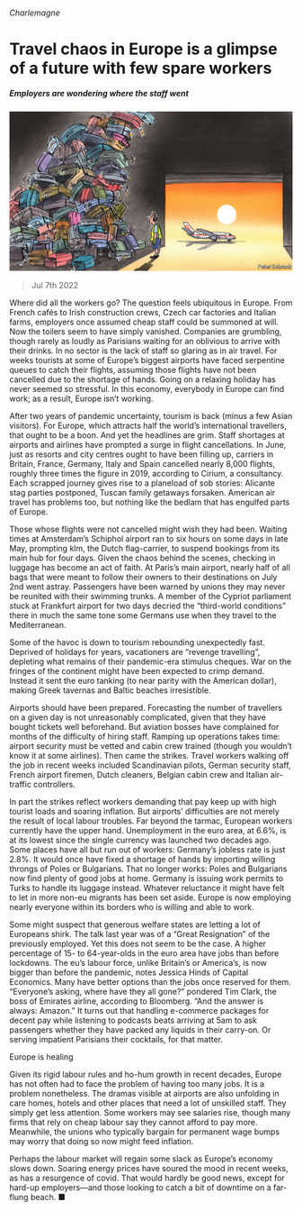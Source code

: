 ###### Charlemagne

# Travel chaos in Europe is a glimpse of a future with few spare workers 

##### Employers are wondering where the staff went 

![image](images/20220709_EUD000.jpg) 

> Jul 7th 2022 

Where did all the workers go? The question feels ubiquitous in Europe. From French cafés to Irish construction crews, Czech car factories and Italian farms, employers once assumed cheap staff could be summoned at will. Now the toilers seem to have simply vanished. Companies are grumbling, though rarely as loudly as Parisians waiting for an oblivious  to arrive with their drinks. In no sector is the lack of staff so glaring as in air travel. For weeks tourists at some of Europe’s biggest airports have faced serpentine queues to catch their flights, assuming those flights have not been cancelled due to the shortage of hands. Going on a relaxing holiday has never seemed so stressful. In this economy, everybody in Europe can find work; as a result, Europe isn’t working.

After two years of pandemic uncertainty, tourism is back (minus a few Asian visitors). For Europe, which attracts half the world’s international travellers, that ought to be a boon. And yet the headlines are grim. Staff shortages at airports and airlines have prompted a surge in flight cancellations. In June, just as resorts and city centres ought to have been filling up, carriers in Britain, France, Germany, Italy and Spain cancelled nearly 8,000 flights, roughly three times the figure in 2019, according to Cirium, a consultancy. Each scrapped journey gives rise to a planeload of sob stories: Alicante stag parties postponed, Tuscan family getaways forsaken. American air travel has problems too, but nothing like the bedlam that has engulfed parts of Europe. 

Those whose flights were not cancelled might wish they had been. Waiting times at Amsterdam’s Schiphol airport ran to six hours on some days in late May, prompting klm, the Dutch flag-carrier, to suspend bookings from its main hub for four days. Given the chaos behind the scenes, checking in luggage has become an act of faith. At Paris’s main airport, nearly half of all bags that were meant to follow their owners to their destinations on July 2nd went astray. Passengers have been warned by unions they may never be reunited with their swimming trunks. A member of the Cypriot parliament stuck at Frankfurt airport for two days decried the “third-world conditions” there in much the same tone some Germans use when they travel to the Mediterranean.

Some of the havoc is down to tourism rebounding unexpectedly fast. Deprived of holidays for years, vacationers are “revenge travelling”, depleting what remains of their pandemic-era stimulus cheques. War on the fringes of the continent might have been expected to crimp demand. Instead it sent the euro tanking (to near parity with the American dollar), making Greek tavernas and Baltic beaches irresistible.

Airports should have been prepared. Forecasting the number of travellers on a given day is not unreasonably complicated, given that they have bought tickets well beforehand. But aviation bosses have complained for months of the difficulty of hiring staff. Ramping up operations takes time: airport security must be vetted and cabin crew trained (though you wouldn’t know it at some airlines). Then came the strikes. Travel workers walking off the job in recent weeks included Scandinavian pilots, German security staff, French airport firemen, Dutch cleaners, Belgian cabin crew and Italian air-traffic controllers. 

In part the strikes reflect workers demanding that pay keep up with high tourist loads and soaring inflation. But airports’ difficulties are not merely the result of local labour troubles. Far beyond the tarmac, European workers currently have the upper hand. Unemployment in the euro area, at 6.6%, is at its lowest since the single currency was launched two decades ago. Some places have all but run out of workers: Germany’s jobless rate is just 2.8%. It would once have fixed a shortage of hands by importing willing throngs of Poles or Bulgarians. That no longer works: Poles and Bulgarians now find plenty of good jobs at home. Germany is issuing work permits to Turks to handle its luggage instead. Whatever reluctance it might have felt to let in more non-eu migrants has been set aside. Europe is now employing nearly everyone within its borders who is willing and able to work. 

Some might suspect that generous welfare states are letting a lot of Europeans shirk. The talk last year was of a “Great Resignation” of the previously employed. Yet this does not seem to be the case. A higher percentage of 15- to 64-year-olds in the euro area have jobs than before lockdowns. The eu’s labour force, unlike Britain’s or America’s, is now bigger than before the pandemic, notes Jessica Hinds of Capital Economics. Many have better options than the jobs once reserved for them. “Everyone’s asking, where have they all gone?” pondered Tim Clark, the boss of Emirates airline, according to Bloomberg. “And the answer is always: Amazon.” It turns out that handling e-commerce packages for decent pay while listening to podcasts beats arriving at 5am to ask passengers whether they have packed any liquids in their carry-on. Or serving impatient Parisians their cocktails, for that matter.

Europe is healing

Given its rigid labour rules and ho-hum growth in recent decades, Europe has not often had to face the problem of having too many jobs. It is a problem nonetheless. The dramas visible at airports are also unfolding in care homes, hotels and other places that need a lot of unskilled staff. They simply get less attention. Some workers may see salaries rise, though many firms that rely on cheap labour say they cannot afford to pay more. Meanwhile, the unions who typically bargain for permanent wage bumps may worry that doing so now might feed inflation.

Perhaps the labour market will regain some slack as Europe’s economy slows down. Soaring energy prices have soured the mood in recent weeks, as has a resurgence of covid. That would hardly be good news, except for hard-up employers—and those looking to catch a bit of downtime on a far-flung beach. ■





